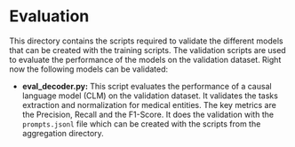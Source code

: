 # Evaluation
This directory contains the scripts required to validate the different models that can be created with the training
scripts. The validation scripts are used to evaluate the performance of the models on the validation dataset. Right
now the following models can be validated:
- **eval_decoder.py:** This script evaluates the performance of a causal language model (CLM) on the validation dataset.
It validates the tasks extraction and normalization for medical entities. The key metrics are the Precision, Recall and
the F1-Score. It does the validation with the `prompts.jsonl` file which can be created with the scripts from
the aggregation directory.